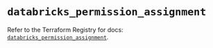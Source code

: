 # `databricks_permission_assignment`

Refer to the Terraform Registry for docs: [`databricks_permission_assignment`](https://registry.terraform.io/providers/databricks/databricks/1.63.0/docs/resources/permission_assignment).

